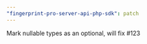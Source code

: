 ```yaml
---
"fingerprint-pro-server-api-php-sdk": patch
---
```


Mark nullable types as an optional, will fix #123
